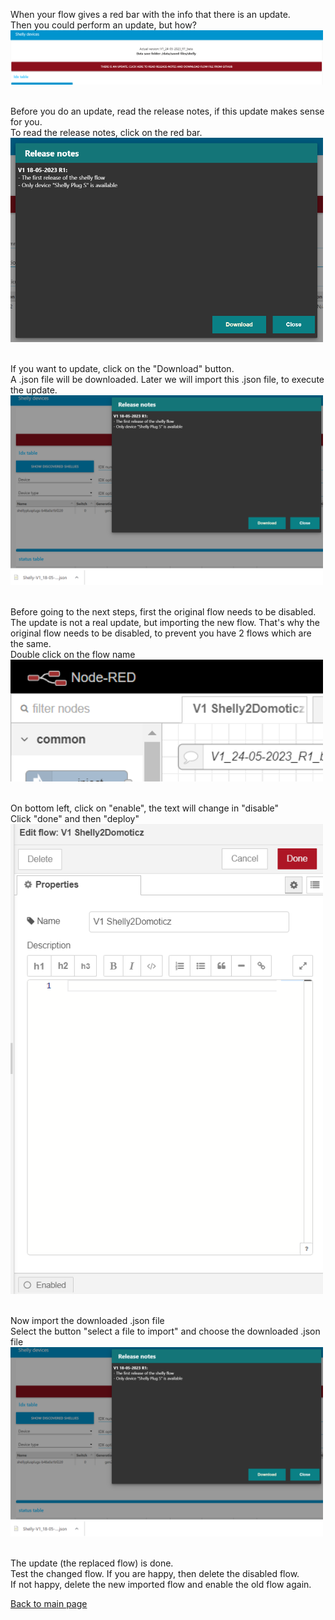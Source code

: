 When your flow gives a red bar with the info that there is an update. <br>
Then you could perform an update, but how? <br>
<img src="update.png" width="500" ><br><br>

Before you do an update, read the release notes, if this update makes sense for you. <br>
To read the release notes, click on the red bar. <br>
<img src="releasenotes.png" width="500" ><br><br>

If you want to update, click on the "Download" button. <br>
A .json file will be downloaded. Later we will import this .json file, to execute the update. <br>
<img src="download.png" width="500" ><br><br>

Before going to the next steps, first the original flow needs to be disabled. <br>
The update is not a real update, but importing the new flow. That's why the original flow needs to be disabled, to prevent you have 2 flows which are the same. <br>
Double click on the flow name <br>
<img src="flowname.png" width="500" ><br><br>

On bottom left, click on "enable", the text will change in "disable" <br>
Click "done" and then "deploy" <br>
<img src="disable.png" width="500" ><br><br>

Now import the downloaded .json file <br>
Select the button "select a file to import" and choose the downloaded .json file <br>
<img src="download.png" width="500" ><br><br>

The update (the replaced flow) is done. <br>
Test the changed flow. If you are happy, then delete the disabled flow. <br>
If not happy, delete the new imported flow and enable the old flow again. <br>

<a href="../../README.md">Back to main page</a>
